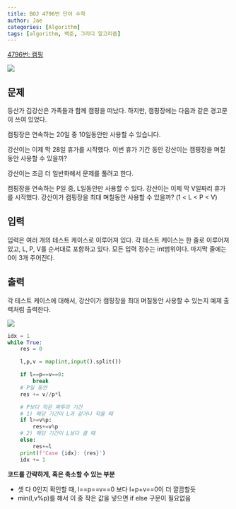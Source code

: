 ```yaml
---
title: BOJ 4796번 단어 수학
author: Jae
categories: [Algorithm]
tags: [algorithm, 백준, 그리디 알고리즘]
---
```


[4796번: 캠핑](https://www.acmicpc.net/problem/4796)

![](https://images.velog.io/images/a87380/post/129b725d-213b-4c8d-941a-222e7386d493/image.png)

## 문제

등산가 김강산은 가족들과 함께 캠핑을 떠났다. 하지만, 캠핑장에는 다음과 같은 경고문이 쓰여 있었다.

캠핑장은 연속하는 20일 중 10일동안만 사용할 수 있습니다.

강산이는 이제 막 28일 휴가를 시작했다. 이번 휴가 기간 동안 강산이는 캠핑장을 며칠동안 사용할 수 있을까?

강산이는 조금 더 일반화해서 문제를 풀려고 한다.

캠핑장을 연속하는 P일 중, L일동안만 사용할 수 있다. 강산이는 이제 막 V일짜리 휴가를 시작했다. 강산이가 캠핑장을 최대 며칠동안 사용할 수 있을까? (1 < L < P < V)

## 입력

입력은 여러 개의 테스트 케이스로 이루어져 있다. 각 테스트 케이스는 한 줄로 이루어져 있고, L, P, V를 순서대로 포함하고 있다. 모든 입력 정수는 int범위이다. 마지막 줄에는 0이 3개 주어진다.

## 출력

각 테스트 케이스에 대해서, 강산이가 캠핑장을 최대 며칠동안 사용할 수 있는지 예제 출력처럼 출력한다.

![](https://images.velog.io/images/a87380/post/14bfd8b2-36b6-47e1-959e-7b7963cbebb4/image.png)

```python
idx = 1
while True:
    res = 0

    l,p,v = map(int,input().split())

    if l==p==v==0:
        break
    # P일 동안
    res += v//p*l

    # P보다 작은 짜투리 기간
    # 1) 해당 기간이 L과 같거나 작을 때
    if l>=v%p:
        res+=v%p
    # 2) 해당 기간이 L보다 클 때
    else:
        res+=l
    print(f'Case {idx}: {res}')
    idx += 1
```

**코드를 간략하게, 혹은 축소할 수 있는 부분**

- 셋 다 0인지 확인할 때, l==p==v==0 보다 l+p+v==0이 더 깔끔할듯
- min(l,v%p)를 해서 이 중 작은 값을 넣으면 if else 구문이 필요없음
